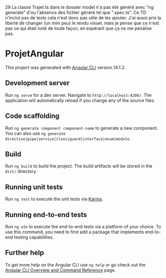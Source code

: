 29
La classe Trajet.ts dans le dossier model n'a pas été généré avec "ng generate" d'ou l'absence des fichier généré tel que ".spec.ts". Ce TD n'inclut pas de tests cela n'est donc pas utile de les ajouter.
J'ai aussi pris la liberté de changer (un mini peu) le rendu visuel, mais je pense que ce n'est pas ce qui était noté de toute façon, en espérant que ça ne me pénalise pas.


# ProjetAngular

This project was generated with [Angular CLI](https://github.com/angular/angular-cli) version 14.1.2.

## Development server

Run `ng serve` for a dev server. Navigate to `http://localhost:4200/`. The application will automatically reload if you change any of the source files.

## Code scaffolding

Run `ng generate component component-name` to generate a new component. You can also use `ng generate directive|pipe|service|class|guard|interface|enum|module`.

## Build

Run `ng build` to build the project. The build artifacts will be stored in the `dist/` directory.

## Running unit tests

Run `ng test` to execute the unit tests via [Karma](https://karma-runner.github.io).

## Running end-to-end tests

Run `ng e2e` to execute the end-to-end tests via a platform of your choice. To use this command, you need to first add a package that implements end-to-end testing capabilities.

## Further help

To get more help on the Angular CLI use `ng help` or go check out the [Angular CLI Overview and Command Reference](https://angular.io/cli) page.
